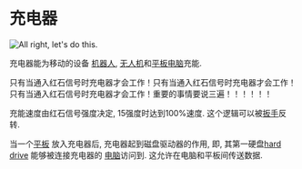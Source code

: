 # 充电器

![All right, let's do this.](oredict:oc:charger)

充电器能为移动的设备 [机器人](robot.md), [无人机](../item/drone.md)和[平板电脑](../item/tablet.md)充能. 

只有当通入红石信号时充电器才会工作！只有当通入红石信号时充电器才会工作！只有当通入红石信号时充电器才会工作！重要的事情要说三遍！！！！！！

充能速度由红石信号强度决定, 15强度时达到100%速度. 这个逻辑可以被[扳手](../item/wrench.md)反转.

当一个[平板](../item/tablet.md) 放入充电器后, 充电器起到磁盘驱动器的作用, 即, 其第一硬盘[hard drive](../item/hdd1.md) 能够被连接充电器的 [电脑](../general/computer.md)访问到. 这允许在电脑和平板间传送数据.